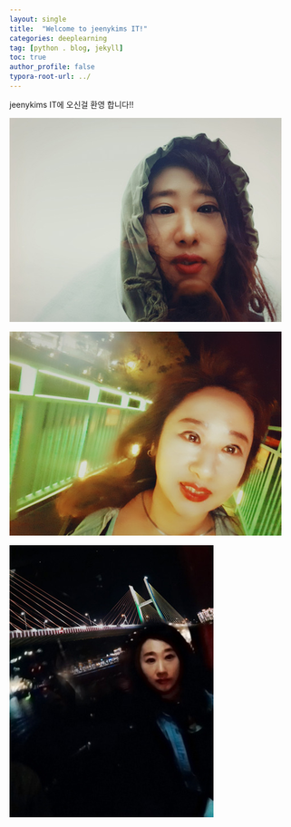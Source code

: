 ```yaml
---
layout: single
title:  "Welcome to jeenykims IT!"
categories: deeplearning
tag: [python . blog, jekyll]
toc: true
author_profile: false
typora-root-url: ../
---
```


jeenykims IT에 오신걸 환영 합니다!!

![hat](../images/2024-2-15-first/hat.jpg)

![11](../images/2024-2-15-first/11.jpg)

![wow](../assets/images/2024-2-15-first/wow.jpg)

